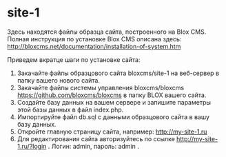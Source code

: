 # site-1

Здесь находятся файлы образца сайта, построенного на Blox CMS.
Полная инструкция по установке Blox CMS описана здесь:  http://bloxcms.net/documentation/installation-of-system.htm

Приведем вкратце шаги по установке сайта:

1. Закачайте файлы образцового сайта bloxcms/site-1 на веб-сервер в папку вашего нового сайта.
2. Закачайте файлы системы управления bloxcms/bloxcms https://github.com/bloxcms/bloxcms в папку BLOX вашего сайта.
3. Создайте базу данных на вашем сервере и запишите параметры этой базы данных в файл index.php.
4. Импортируйте файл db.sql с данными образцового сайта в вашу базу данных.
5. Откройте главную страницу сайта, например: http://my-site-1.ru
6. Для редактирования сайта авторизуйтесь по ссылке http://my-site-1.ru/?login . Логин: admin, пароль: admin .


